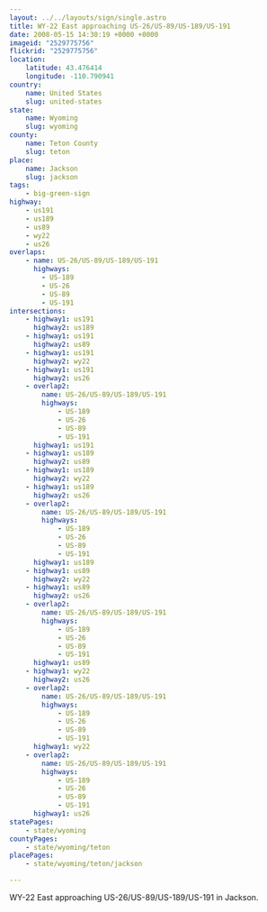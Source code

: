 ```yaml
---
layout: ../../layouts/sign/single.astro
title: WY-22 East approaching US-26/US-89/US-189/US-191
date: 2008-05-15 14:30:19 +0000 +0000
imageid: "2529775756"
flickrid: "2529775756"
location:
    latitude: 43.476414
    longitude: -110.790941
country:
    name: United States
    slug: united-states
state:
    name: Wyoming
    slug: wyoming
county:
    name: Teton County
    slug: teton
place:
    name: Jackson
    slug: jackson
tags:
    - big-green-sign
highway:
    - us191
    - us189
    - us89
    - wy22
    - us26
overlaps:
    - name: US-26/US-89/US-189/US-191
      highways:
        - US-189
        - US-26
        - US-89
        - US-191
intersections:
    - highway1: us191
      highway2: us189
    - highway1: us191
      highway2: us89
    - highway1: us191
      highway2: wy22
    - highway1: us191
      highway2: us26
    - overlap2:
        name: US-26/US-89/US-189/US-191
        highways:
            - US-189
            - US-26
            - US-89
            - US-191
      highway1: us191
    - highway1: us189
      highway2: us89
    - highway1: us189
      highway2: wy22
    - highway1: us189
      highway2: us26
    - overlap2:
        name: US-26/US-89/US-189/US-191
        highways:
            - US-189
            - US-26
            - US-89
            - US-191
      highway1: us189
    - highway1: us89
      highway2: wy22
    - highway1: us89
      highway2: us26
    - overlap2:
        name: US-26/US-89/US-189/US-191
        highways:
            - US-189
            - US-26
            - US-89
            - US-191
      highway1: us89
    - highway1: wy22
      highway2: us26
    - overlap2:
        name: US-26/US-89/US-189/US-191
        highways:
            - US-189
            - US-26
            - US-89
            - US-191
      highway1: wy22
    - overlap2:
        name: US-26/US-89/US-189/US-191
        highways:
            - US-189
            - US-26
            - US-89
            - US-191
      highway1: us26
statePages:
    - state/wyoming
countyPages:
    - state/wyoming/teton
placePages:
    - state/wyoming/teton/jackson

---
```

WY-22 East approaching US-26/US-89/US-189/US-191 in Jackson.